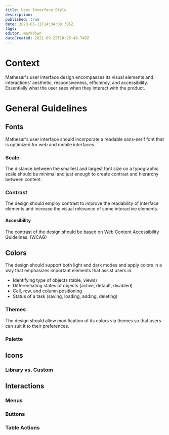 ```yaml
---
title: User Interface Style
description: 
published: true
date: 2023-05-11T14:34:08.395Z
tags: 
editor: markdown
dateCreated: 2021-09-22T10:25:48.749Z
---
```


# Context
Mathesar's user interface design encompasses its visual elements and interactions' aesthetic, responsiveness, efficiency, and accessibility. Essentially what the user sees when they interact with the product.

# General Guidelines
## Fonts
Mathesar's user interface should incorporate a readable sans-serif font that is optimized for web and mobile interfaces.

### Scale
The distance between the smallest and largest font size on a typographic scale should be minimal and just enough to create contrast and hierarchy between content. 

### Contrast
The design should employ contrast to improve the readability of interface elements and increase the visual relevance of some interactive elements.

#### Accesibility
The contrast of the design should be based on Web Content Accessibility Guidelines. (WCAG)

## Colors
The design should support both light and dark modes and apply colors in a way that emphasizes important elements that assist users in:
- Identifying type of objects (table, views)
- Differentiating states of objects (active, default, disabled)
- Cell, row, and column positioning
- Status of a task (saving, loading, adding, deleting)

### Themes
The design should allow modification of its colors via themes so that users can suit it to their preferences.

### Palette



## Icons

### Library vs. Custom

## Interactions

### Menus
### Buttons
### Table Actions